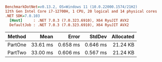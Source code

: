 ``` ini

BenchmarkDotNet=v0.13.2, OS=Windows 11 (10.0.22000.1574/21H2)
12th Gen Intel Core i7-12700H, 1 CPU, 20 logical and 14 physical cores
.NET SDK=7.0.103
  [Host]     : .NET 7.0.3 (7.0.323.6910), X64 RyuJIT AVX2
  DefaultJob : .NET 7.0.3 (7.0.323.6910), X64 RyuJIT AVX2


```
|  Method |     Mean |    Error |   StdDev | Allocated |
|-------- |---------:|---------:|---------:|----------:|
| PartOne | 33.61 ms | 0.658 ms | 0.646 ms |  21.24 KB |
| PartTwo | 33.00 ms | 0.606 ms | 0.567 ms |  21.24 KB |
